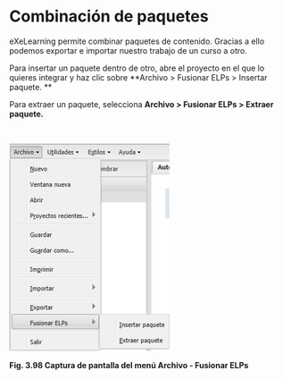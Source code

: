 
# Combinación de paquetes

eXeLearning permite combinar paquetes de contenido. Gracias a ello podemos exportar e importar nuestro trabajo de un curso a otro.

Para insertar un paquete dentro de otro, abre el proyecto en el que lo quieres integrar y haz clic sobre **Archivo &gt; Fusionar ELPs &gt; Insertar paquete. **

Para extraer un paquete, selecciona **Archivo &gt; Fusionar ELPs &gt; Extraer paquete.**

 


![](https://raw.githubusercontent.com/catedu/curso-moodle/master/img/fusionar_elps.png)

**Fig. 3.98 Captura de pantalla del menú Archivo - Fusionar ELPs**

 
